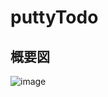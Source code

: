 # puttyTodo
## 概要図

![image](https://user-images.githubusercontent.com/54207117/175894406-00bca90f-d437-43fb-a755-4b44928a6460.png)

